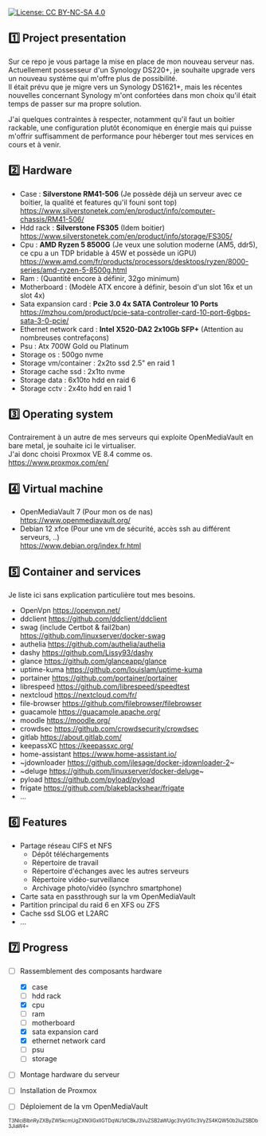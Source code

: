 [![License: CC BY-NC-SA 4.0](https://img.shields.io/badge/License-CC_BY--NC--SA_4.0-lightgrey.svg)](https://creativecommons.org/licenses/by-nc-sa/4.0/)

## :one: Project presentation
Sur ce repo je vous partage la mise en place de mon nouveau serveur nas.  
Actuellement possesseur d'un Synology DS220+, je souhaite upgrade vers un nouveau système qui m'offre plus de possibilité.  
Il était prévu que je migre vers un Synology DS1621+, mais les récentes nouvelles concernant Synology m'ont confortées dans mon choix qu'il était temps de passer sur ma propre solution.  

J'ai quelques contraintes à respecter, notamment qu'il faut un boitier rackable, une configuration plutôt économique en énergie mais qui puisse m'offrir suffisamment de performance pour héberger tout mes services en cours et à venir.  


## :two: Hardware
- Case : **Silverstone RM41-506** (Je possède déjà un serveur avec ce boitier, la qualité et features qu'il founi sont top)  
  https://www.silverstonetek.com/en/product/info/computer-chassis/RM41-506/
- Hdd rack : **Silverstone FS305** (Idem boitier)  
  https://www.silverstonetek.com/en/product/info/storage/FS305/
- Cpu : **AMD Ryzen 5 8500G** (Je veux une solution moderne (AM5, ddr5), ce cpu a un TDP bridable à 45W et possède un iGPU)  
  https://www.amd.com/fr/products/processors/desktops/ryzen/8000-series/amd-ryzen-5-8500g.html
- Ram : (Quantité encore à définir, 32go minimum)
- Motherboard : (Modèle ATX encore à définir, besoin d'un slot 16x et un slot 4x)
- Sata expansion card : **Pcie 3.0 4x SATA Controleur 10 Ports**  
  https://mzhou.com/product/pcie-sata-controller-card-10-port-6gbps-sata-3-0-pcie/
- Ethernet network card : **Intel X520-DA2 2x10Gb SFP+** (Attention au nombreuses contrefaçons)
- Psu : Atx 700W Gold ou Platinum
- Storage os : 500go nvme
- Storage vm/container : 2x2to ssd 2.5" en raid 1
- Storage cache ssd : 2x1to nvme
- Storage data : 6x10to hdd en raid 6
- Storage cctv : 2x4to hdd en raid 1


## :three: Operating system
Contrairement à un autre de mes serveurs qui exploite OpenMediaVault en bare metal, je souhaite ici le virtualiser.  
J'ai donc choisi Proxmox VE 8.4 comme os.  
https://www.proxmox.com/en/


## :four: Virtual machine
- OpenMediaVault 7 (Pour mon os de nas)  
  https://www.openmediavault.org/
- Debian 12 xfce (Pour une vm de sécurité, accès ssh au différent serveurs, ..)  
  https://www.debian.org/index.fr.html


## :five: Container and services
Je liste ici sans explication particulière tout mes besoins.
- OpenVpn https://openvpn.net/
- ddclient https://github.com/ddclient/ddclient
- swag (include Certbot & fail2ban) https://github.com/linuxserver/docker-swag
- authelia https://github.com/authelia/authelia
- dashy https://github.com/Lissy93/dashy
- glance https://github.com/glanceapp/glance
- uptime-kuma https://github.com/louislam/uptime-kuma
- portainer https://github.com/portainer/portainer
- librespeed https://github.com/librespeed/speedtest
- nextcloud https://nextcloud.com/fr/
- file-browser https://github.com/filebrowser/filebrowser
- guacamole https://guacamole.apache.org/
- moodle https://moodle.org/
- crowdsec https://github.com/crowdsecurity/crowdsec
- gitlab https://about.gitlab.com/
- keepassXC https://keepassxc.org/
- home-assistant https://www.home-assistant.io/
- ~jdownloader https://github.com/jlesage/docker-jdownloader-2~
- ~deluge https://github.com/linuxserver/docker-deluge~
- pyload https://github.com/pyload/pyload
- frigate https://github.com/blakeblackshear/frigate
- ...


## :six: Features
- Partage réseau CIFS et NFS
  - Dépôt téléchargements
  - Répertoire de travail
  - Répertoire d'échanges avec les autres serveurs
  - Répertoire vidéo-surveillance
  - Archivage photo/vidéo (synchro smartphone)
- Carte sata en passthrough sur la vm OpenMediaVault
- Partition principal du raid 6 en XFS ou ZFS
- Cache ssd SLOG et L2ARC
- ...


## :seven: Progress
- [ ] Rassemblement des composants hardware
  - [x] case
  - [ ] hdd rack
  - [x] cpu
  - [ ] ram
  - [ ] motherboard
  - [x] sata expansion card
  - [x] ethernet network card
  - [ ] psu
  - [ ] storage
- [ ] Montage hardware du serveur
- [ ] Installation de Proxmox
- [ ] Déploiement de la vm OpenMediaVault



<sub><sup>
T3NlciBlbnRyZXByZW5kcmUgZXN0IGxlIGTDqWJ1dCBkJ3VuZSB2aWUgc3VyIG1lc3VyZS4KQW50b2luZSBDb3JiaW4=
</sup></sub>
